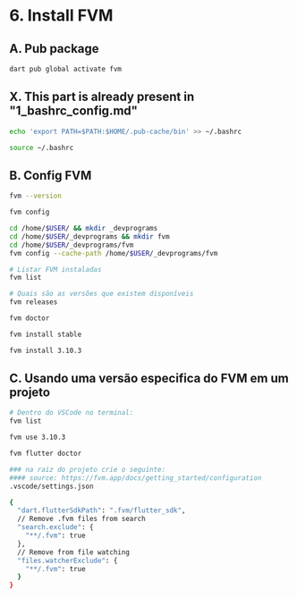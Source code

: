 # 6. Install FVM

## A. Pub package

```bash
dart pub global activate fvm

```



## X. This part is already present in "1_bashrc_config.md"

```bash
echo 'export PATH=$PATH:$HOME/.pub-cache/bin' >> ~/.bashrc

```

```bash
source ~/.bashrc

```


## B. Config FVM

```bash
fvm --version

```

```bash
fvm config

```

```bash
cd /home/$USER/ && mkdir _devprograms
cd /home/$USER/_devprograms && mkdir fvm
cd /home/$USER/_devprograms/fvm
fvm config --cache-path /home/$USER/_devprograms/fvm

```

```bash
# Listar FVM instaladas
fvm list

```

```bash
# Quais são as versões que existem disponíveis
fvm releases

```

```bash
fvm doctor

```

```bash
fvm install stable

```

```bash
fvm install 3.10.3

```



## C. Usando uma versão especifica do FVM em um projeto

```bash
# Dentro do VSCode no terminal:
fvm list

```

```bash
fvm use 3.10.3

```

```bash
fvm flutter doctor

```

```bash
### na raiz do projeto crie o seguinte:
#### source: https://fvm.app/docs/getting_started/configuration
.vscode/settings.json

```

```bash
{
  "dart.flutterSdkPath": ".fvm/flutter_sdk",
  // Remove .fvm files from search
  "search.exclude": {
    "**/.fvm": true
  },
  // Remove from file watching
  "files.watcherExclude": {
    "**/.fvm": true
  }
}

```
